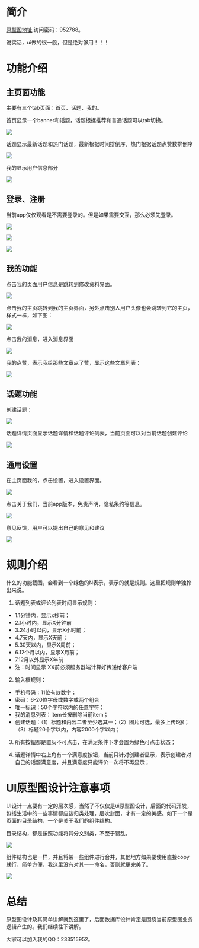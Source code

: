 
# 简介 #

[原型图地址](https://www.xiaopiu.com/user?uid=5d0799f0f691503403d2e94d&libPop=project&libId=6385a53e8837c83ebad52bdb),访问密码：952788。

说实话，ui做的很一般，但是绝对够用！！！

# 功能介绍 #

## 主页面功能 ##

主要有三个tab页面：首页、话题、我的。

首页显示一个banner和话题，话题根据推荐和普通话题可以tab切换。

![](https://raw.githubusercontent.com/hellogaod/hearts-project/main/%E4%BB%8E%E6%97%A0%E5%88%B0%E6%9C%89%E5%BC%80%E5%8F%91app%E9%A1%B9%E7%9B%AE%E7%B3%BB%E5%88%97%E7%AF%87/%E6%96%87%E4%BB%B6/%E4%B8%BB%E9%A1%B5%E9%9D%A2-%E9%A6%96%E9%A1%B5.png)

话题显示最新话题和热门话题，最新根据时间排倒序，热门根据话题点赞数排倒序

![](https://raw.githubusercontent.com/hellogaod/hearts-project/main/%E4%BB%8E%E6%97%A0%E5%88%B0%E6%9C%89%E5%BC%80%E5%8F%91app%E9%A1%B9%E7%9B%AE%E7%B3%BB%E5%88%97%E7%AF%87/%E6%96%87%E4%BB%B6/%E4%B8%BB%E9%A1%B5%E9%9D%A2-%E8%AF%9D%E9%A2%98.png)

我的显示用户信息部分

![](https://raw.githubusercontent.com/hellogaod/hearts-project/main/%E4%BB%8E%E6%97%A0%E5%88%B0%E6%9C%89%E5%BC%80%E5%8F%91app%E9%A1%B9%E7%9B%AE%E7%B3%BB%E5%88%97%E7%AF%87/%E6%96%87%E4%BB%B6/%E4%B8%BB%E9%A1%B5%E9%9D%A2-%E6%88%91%E7%9A%84.png)

## 登录、注册 ##

当前app仅仅观看是不需要登录的。但是如果需要交互，那么必须先登录。

![](https://raw.githubusercontent.com/hellogaod/hearts-project/main/%E4%BB%8E%E6%97%A0%E5%88%B0%E6%9C%89%E5%BC%80%E5%8F%91app%E9%A1%B9%E7%9B%AE%E7%B3%BB%E5%88%97%E7%AF%87/%E6%96%87%E4%BB%B6/%E7%99%BB%E5%BD%95.png)

![](https://raw.githubusercontent.com/hellogaod/hearts-project/main/%E4%BB%8E%E6%97%A0%E5%88%B0%E6%9C%89%E5%BC%80%E5%8F%91app%E9%A1%B9%E7%9B%AE%E7%B3%BB%E5%88%97%E7%AF%87/%E6%96%87%E4%BB%B6/%E6%B3%A8%E5%86%8C.png)

![](https://raw.githubusercontent.com/hellogaod/hearts-project/main/%E4%BB%8E%E6%97%A0%E5%88%B0%E6%9C%89%E5%BC%80%E5%8F%91app%E9%A1%B9%E7%9B%AE%E7%B3%BB%E5%88%97%E7%AF%87/%E6%96%87%E4%BB%B6/%E9%87%8D%E7%BD%AE%E5%AF%86%E7%A0%81.png)

## 我的功能 ##

点击我的页面用户信息是跳转到修改资料界面。

![](https://raw.githubusercontent.com/hellogaod/hearts-project/main/%E4%BB%8E%E6%97%A0%E5%88%B0%E6%9C%89%E5%BC%80%E5%8F%91app%E9%A1%B9%E7%9B%AE%E7%B3%BB%E5%88%97%E7%AF%87/%E6%96%87%E4%BB%B6/%E6%88%91%E7%9A%84%E4%BF%AE%E6%94%B9%E8%B5%84%E6%96%99.png)

点击我的主页跳转到我的主页界面，另外点击别人用户头像也会跳转到它的主页，样式一样，如下图：

![](https://raw.githubusercontent.com/hellogaod/hearts-project/main/%E4%BB%8E%E6%97%A0%E5%88%B0%E6%9C%89%E5%BC%80%E5%8F%91app%E9%A1%B9%E7%9B%AE%E7%B3%BB%E5%88%97%E7%AF%87/%E6%96%87%E4%BB%B6/%E6%88%91%E7%9A%84%E4%B8%BB%E9%A1%B5%E9%9D%A2.png)

点击我的消息，进入消息界面

![](https://raw.githubusercontent.com/hellogaod/hearts-project/main/%E4%BB%8E%E6%97%A0%E5%88%B0%E6%9C%89%E5%BC%80%E5%8F%91app%E9%A1%B9%E7%9B%AE%E7%B3%BB%E5%88%97%E7%AF%87/%E6%96%87%E4%BB%B6/%E6%88%91%E7%9A%84%E6%B6%88%E6%81%AF.png)

我的点赞，表示我给那些文章点了赞，显示这些文章列表：

![](https://raw.githubusercontent.com/hellogaod/hearts-project/main/%E4%BB%8E%E6%97%A0%E5%88%B0%E6%9C%89%E5%BC%80%E5%8F%91app%E9%A1%B9%E7%9B%AE%E7%B3%BB%E5%88%97%E7%AF%87/%E6%96%87%E4%BB%B6/%E6%88%91%E7%9A%84%E7%82%B9%E8%B5%9E.png)


## 话题功能 ##

创建话题：

![](https://raw.githubusercontent.com/hellogaod/hearts-project/main/%E4%BB%8E%E6%97%A0%E5%88%B0%E6%9C%89%E5%BC%80%E5%8F%91app%E9%A1%B9%E7%9B%AE%E7%B3%BB%E5%88%97%E7%AF%87/%E6%96%87%E4%BB%B6/%E8%AF%9D%E9%A2%98%E5%88%9B%E5%BB%BA.png)

话题详情页面显示话题详情和话题评论列表，当前页面可以对当前话题创建评论

![](https://raw.githubusercontent.com/hellogaod/hearts-project/main/%E4%BB%8E%E6%97%A0%E5%88%B0%E6%9C%89%E5%BC%80%E5%8F%91app%E9%A1%B9%E7%9B%AE%E7%B3%BB%E5%88%97%E7%AF%87/%E6%96%87%E4%BB%B6/%E8%AF%9D%E9%A2%98%E8%AF%A6%E6%83%85.png)

## 通用设置 ##

在主页面我的，点击设置，进入设置界面。

![](https://raw.githubusercontent.com/hellogaod/hearts-project/main/%E4%BB%8E%E6%97%A0%E5%88%B0%E6%9C%89%E5%BC%80%E5%8F%91app%E9%A1%B9%E7%9B%AE%E7%B3%BB%E5%88%97%E7%AF%87/%E6%96%87%E4%BB%B6/%E9%80%9A%E7%94%A8%E8%AE%BE%E7%BD%AE.png)

点击关于我们，当前app版本，免责声明，隐私条约等信息。

![](https://raw.githubusercontent.com/hellogaod/hearts-project/main/%E4%BB%8E%E6%97%A0%E5%88%B0%E6%9C%89%E5%BC%80%E5%8F%91app%E9%A1%B9%E7%9B%AE%E7%B3%BB%E5%88%97%E7%AF%87/%E6%96%87%E4%BB%B6/%E9%80%9A%E7%94%A8%E8%AE%BE%E7%BD%AE-%E5%85%B3%E4%BA%8E%E6%88%91%E4%BB%AC.png)

意见反馈，用户可以提出自己的意见和建议

![](https://raw.githubusercontent.com/hellogaod/hearts-project/main/%E4%BB%8E%E6%97%A0%E5%88%B0%E6%9C%89%E5%BC%80%E5%8F%91app%E9%A1%B9%E7%9B%AE%E7%B3%BB%E5%88%97%E7%AF%87/%E6%96%87%E4%BB%B6/%E9%80%9A%E7%94%A8%E8%AE%BE%E7%BD%AE-%E6%84%8F%E8%A7%81%E5%8F%8D%E9%A6%88.png)

# 规则介绍 #

什么的功能截图，会看到一个绿色的N表示，表示的就是规则。这里把规则单独拎出来说。

1. 话题列表或评论列表时间显示规则：

 - 1.1分钟内，显示x秒前；
 - 2.1小时内，显示X分钟前
 - 3.24小时以内，显示X小时前；
 - 4.7天内，显示X天前；
 - 5.30天以内，显示X周前；
 - 6.12个月以内，显示X月前；
 - 7.12月以外显示X年前
 - 注：时间显示 XX前必须服务器端计算好传递给客户端

2. 输入框规则：

 - 手机号码：11位有效数字；
 - 密码：6-20位字母或数字或两个组合
 - 唯一标识：50个字符以内的任意字符；
 - 我的消息列表：item长按删除当前item；
 - 创建话题：（1）标题和内容二者至少选其一；（2）图片可选，最多上传6张；（3）标题20个字以内，内容2000个字以内；

3. 所有按钮都是置灰不可点击，在满足条件下才会置为绿色可点击状态；

4. 话题详情中右上角有一个满意度按钮，当前只针对创建者显示，表示创建者对自己的话题满意度，并且满意度只能评价一次将不再显示；


# UI原型图设计注意事项 #

UI设计一点要有一定的层次感，当然了不仅仅是ui原型图设计，后面的代码开发，包括生活中的一些事情都应该归类处理，层次封面，才有一定的美感。如下一个是页面的目录结构，一个是关于我们的组件结构。

目录结构，都是按照功能将其分文别类，不至于错乱。

![](https://raw.githubusercontent.com/hellogaod/hearts-project/main/%E4%BB%8E%E6%97%A0%E5%88%B0%E6%9C%89%E5%BC%80%E5%8F%91app%E9%A1%B9%E7%9B%AE%E7%B3%BB%E5%88%97%E7%AF%87/%E6%96%87%E4%BB%B6/%E9%A1%B5%E9%9D%A2%E7%9B%AE%E5%BD%95.png)

组件结构也是一样，并且将某一些组件进行合并，其他地方如果要使用直接copy就行，简单方便，我这里没有对其一一命名，否则就更完美了。

![](https://raw.githubusercontent.com/hellogaod/hearts-project/main/%E4%BB%8E%E6%97%A0%E5%88%B0%E6%9C%89%E5%BC%80%E5%8F%91app%E9%A1%B9%E7%9B%AE%E7%B3%BB%E5%88%97%E7%AF%87/%E6%96%87%E4%BB%B6/%E6%9F%90%E4%B8%AA%E9%A1%B5%E9%9D%A2%E7%9A%84%E7%BB%84%E4%BB%B6%E7%9B%AE%E5%BD%95.png)


# 总结 #

原型图设计及其简单讲解就到这里了，后面数据库设计肯定是围绕当前原型图业务逻辑产生的。我们继续往下讲解。

大家可以加入我的QQ：233515952。